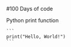 #100 Days of code 
<!--Day 1  -->
Python print function

    ```
    print("Hello, World!")
    ```
